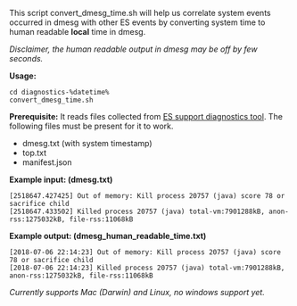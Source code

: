 This script convert_dmesg_time.sh will help us correlate system events occurred in dmesg with other ES events by converting system time to human readable **local** time in dmesg.

_Disclaimer, the human readable output in dmesg may be off by few seconds._

**Usage:**
```
cd diagnostics-%datetime%
convert_dmesg_time.sh
```

**Prerequisite:**
It reads files collected from [ES support diagnostics tool](https://github.com/elastic/support-diagnostics). 
The following files must be present for it to work.
- dmesg.txt (with system timestamp)
- top.txt
- manifest.json


**Example input: (dmesg.txt)**
```
[2518647.427425] Out of memory: Kill process 20757 (java) score 78 or sacrifice child
[2518647.433502] Killed process 20757 (java) total-vm:7901288kB, anon-rss:1275032kB, file-rss:11068kB
```

**Example output: (dmesg_human_readable_time.txt)**
```
[2018-07-06 22:14:23] Out of memory: Kill process 20757 (java) score 78 or sacrifice child
[2018-07-06 22:14:23] Killed process 20757 (java) total-vm:7901288kB, anon-rss:1275032kB, file-rss:11068kB
```

_Currently supports Mac (Darwin) and Linux, no windows support yet._





